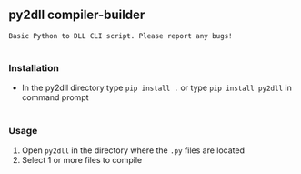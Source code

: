 ## py2dll compiler-builder

```
Basic Python to DLL CLI script. Please report any bugs!
```
#
### Installation
- In the py2dll directory type `pip install .` or type `pip install py2dll` in command prompt 

#
### Usage
1. Open `py2dll` in the directory where the `.py` files are located
2. Select 1 or more files to compile